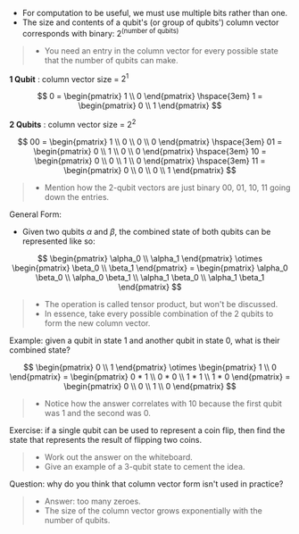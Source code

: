 - For computation to be useful, we must use multiple bits rather than one.
- The size and contents of a qubit's (or group of qubits') column vector corresponds with binary:
$2^{(\text{number of qubits})}$

> - You need an entry in the column vector for every possible state that the number of qubits can make.

**1 Qubit** : column vector size = $2^1$

$$
0 = 
\begin{pmatrix}
1 \\
0
\end{pmatrix} \hspace{3em}
1 = 
\begin{pmatrix}
0 \\
1
\end{pmatrix}
$$

**2 Qubits** : column vector size = $2^2$

$$
00 = 
\begin{pmatrix}
1 \\ 
0 \\ 
0 \\ 
0
\end{pmatrix} \hspace{3em}
01 = 
\begin{pmatrix}
0 \\ 
1 \\ 
0 \\ 
0
\end{pmatrix} \hspace{3em}
10 = 
\begin{pmatrix}
0 \\ 
0 \\ 
1 \\ 
0
\end{pmatrix} \hspace{3em}
11 = 
\begin{pmatrix}
0 \\ 
0 \\ 
0 \\ 
1
\end{pmatrix}
$$

> - Mention how the 2-qubit vectors are just binary 00, 01, 10, 11 going down the entries.

General Form:
- Given two qubits $\alpha$ and $\beta$, the combined state of both qubits can be represented like so:

$$
\begin{pmatrix}
\alpha_0 \\
\alpha_1
\end{pmatrix}
\otimes 
\begin{pmatrix}
\beta_0 \\
\beta_1
\end{pmatrix} = 
\begin{pmatrix}
\alpha_0 \beta_0 \\ 
\alpha_0 \beta_1 \\ 
\alpha_1 \beta_0 \\ 
\alpha_1 \beta_1
\end{pmatrix}
$$

> - The operation is called tensor product, but won't be discussed.
> - In essence, take every possible combination of the 2 qubits to form the new column vector.

Example: given a qubit in state 1 and another qubit in state 0, what is their combined state?

$$
\begin{pmatrix}
0 \\
1
\end{pmatrix}
\otimes 
\begin{pmatrix}
1 \\
0
\end{pmatrix} = 
\begin{pmatrix}
0 * 1 \\ 
0 * 0 \\ 
1 * 1 \\ 
1 * 0
\end{pmatrix} =
\begin{pmatrix}
0 \\ 
0 \\ 
1 \\ 
0
\end{pmatrix}
$$

> - Notice how the answer correlates with 10 because the first qubit was 1 and the second was 0.

Exercise: if a single qubit can be used to represent a coin flip, then find the state that represents
the result of flipping two coins.

> - Work out the answer on the whiteboard.
> - Give an example of a 3-qubit state to cement the idea.

Question: why do you think that column vector form isn't used in practice?

> - Answer: too many zeroes.
> - The size of the column vector grows exponentially with the number of qubits.

